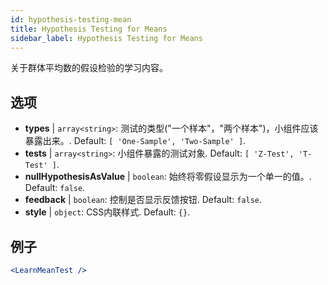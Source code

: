 ```yaml
---
id: hypothesis-testing-mean
title: Hypothesis Testing for Means
sidebar_label: Hypothesis Testing for Means
---
```


关于群体平均数的假设检验的学习内容。

## 选项

* __types__ | `array<string>`: 测试的类型("一个样本"，"两个样本")，小组件应该暴露出来。. Default: `[
  'One-Sample',
  'Two-Sample'
]`.
* __tests__ | `array<string>`: 小组件暴露的测试对象. Default: `[
  'Z-Test',
  'T-Test'
]`.
* __nullHypothesisAsValue__ | `boolean`: 始终将零假设显示为一个单一的值。. Default: `false`.
* __feedback__ | `boolean`: 控制是否显示反馈按钮. Default: `false`.
* __style__ | `object`: CSS内联样式. Default: `{}`.


## 例子

```jsx live
<LearnMeanTest />
```

